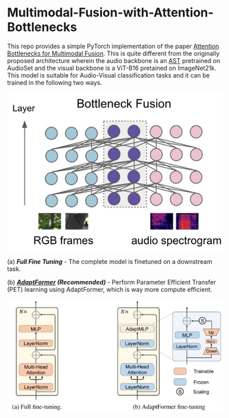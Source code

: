 # Multimodal-Fusion-with-Attention-Bottlenecks

This repo provides a simple PyTorch implementation of the paper [Attention Bottlenecks for Multimodal Fusion](https://proceedings.neurips.cc/paper/2021/hash/76ba9f564ebbc35b1014ac498fafadd0-Abstract.html). This is quite different from the originally proposed architecture wherein the audio backbone is an [AST](https://arxiv.org/abs/2104.01778) pretrained on AudioSet and the visual backbone is a ViT-B16 pretained on ImageNet21k. This model is suitable for Audio-Visual classification tasks and it can be trained in the following two ways.

![MBT](https://github.com/NMS05/Multimodal-Fusion-with-Attention-Bottlenecks/blob/main/imgs/MBT.png)

(a) ***Full Fine Tuning*** - The complete model is finetuned on a downstream task.

(b) ***[AdaptFormer](https://arxiv.org/abs/2205.13535) (Recommended)*** - Perform Parameter Efficient Transfer (PET) learning using AdaptFormer, which is way more compute efficient.

![AdaptFormer](https://github.com/NMS05/Multimodal-Fusion-with-Attention-Bottlenecks/blob/main/imgs/AF.jpg)
